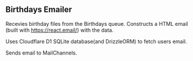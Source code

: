 
## Birthdays Emailer

Recevies birthday files from the Birthdays queue. Constructs a HTML email (built with https://react.email/) with the data.
  	
Uses Cloudflare D1 SQLite database(and DrizzleORM) to fetch users email.
  
Sends email to MailChannels.

